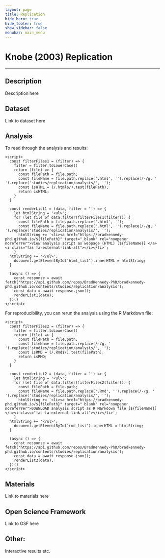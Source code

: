 ```yaml
---
layout: page
title: Replication
hide_hero: true
hide_footer: true
show_sidebar: false
menubar: main_menu
---
```

# Knobe (2003) Replication

***

## Description
Description here

## Dataset
Link to dataset here

<html>
    <div>
      <h2>Analysis</h2>
      <p>To read through the analysis and results:</p>
      <ul id="html_list">
      </ul>
    </div>
    
    <script>
      const filterFiles1 = (filter) => {
        filter = filter.toLowerCase()
        return (file) => {
          const filePath = file.path;
          const fileName = file.path.replace('.html', '').replace(/-/g, ' ').replace('studies/replication/analysis/', '');
          const isHTML = (/.html$/).test(filePath);
          return isHTML;
        }
      }
      
      const renderList1 = (data, filter = '') => {
        let htmlString = '<ul>';
        for (let file of data.filter(filterFiles1(filter))) {
          const filePath = file.path.replace('.html', '');
          const fileName = file.path.replace('.html', '').replace(/-/g, ' ').replace('studies/replication/analysis/', '');
          htmlString += `<li><a href="https://bradkennedy-phd.github.io/${filePath}" target="_blank" rel="noopener noreferrer">View analysis script as webpage (HTML) [${fileName}] </a><i class="fas fa-external-link-alt"></i></li>`;
        }
      htmlString += '</ul>';
        document.getElementById('html_list').innerHTML = htmlString;
      }
      
      (async () => {
        const response = await fetch('https://api.github.com/repos/BradKennedy-PhD/bradkennedy-phd.github.io/contents/studies/replication/analysis');
        const data = await response.json();
        renderList1(data);
      })()
    </script>
</html>

<html>
<div>
<p>For reproducibility, you can rerun the analysis using the R Markdown file:</p>
<ul id="rmd_list">
      </ul>
    </div>
    
    <script>
      const filterFiles2 = (filter) => {
        filter = filter.toLowerCase()
        return (file) => {
          const filePath = file.path;
          const fileName = file.path.replace(/-/g, ' ').replace('studies/replication/analysis/', '');
          const isRMD = (/.Rmd$/).test(filePath);
          return isRMD;
        }
      }
      
      const renderList2 = (data, filter = '') => {
        let htmlString = '<ul>';
        for (let file of data.filter(filterFiles2(filter))) {
          const filePath = file.path;
          const fileName = file.path.replace('.Rmd', '').replace(/-/g, ' ').replace('studies/replication/analysis/', '');
          htmlString += `<li><a href="https://bradkennedy-phd.github.io/${filePath}" target="_blank" rel="noopener noreferrer">DOWNLOAD analysis script as R Markdown file [${fileName}] </a><i class="fas fa-external-link-alt"></i></li>`;
        }
      htmlString += '</ul>';
        document.getElementById('rmd_list').innerHTML = htmlString;
      }
      
      (async () => {
        const response = await fetch('https://api.github.com/repos/BradKennedy-PhD/bradkennedy-phd.github.io/contents/studies/replication/analysis');
        const data = await response.json();
        renderList2(data);
      })()
    </script>
</html>

## Materials
Link to materials here

## Open Science Framework
Link to OSF here

## Other:
Interactive results etc.

